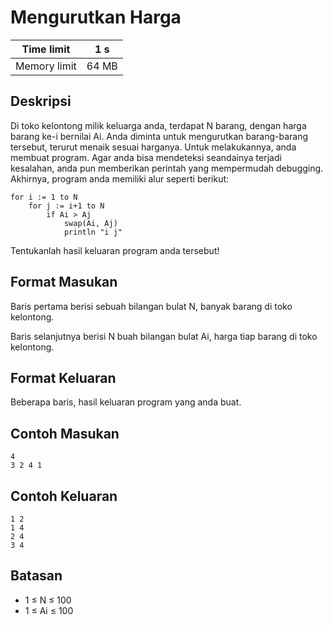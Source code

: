 # Mengurutkan Harga

| Time limit | 1 s |
| --- | --- |
| Memory limit | 64 MB |

## Deskripsi

Di toko kelontong milik keluarga anda, terdapat N barang, dengan harga barang ke-i bernilai Ai. Anda diminta untuk mengurutkan barang-barang tersebut, terurut menaik sesuai harganya. Untuk melakukannya, anda membuat program. Agar anda bisa mendeteksi seandainya terjadi kesalahan, anda pun memberikan perintah yang mempermudah debugging. Akhirnya, program anda memiliki alur seperti berikut:

    for i := 1 to N
        for j := i+1 to N
            if Ai > Aj
                swap(Ai, Aj)
                println "i j"

Tentukanlah hasil keluaran program anda tersebut!

## Format Masukan

Baris pertama berisi sebuah bilangan bulat N, banyak barang di toko kelontong.

Baris selanjutnya berisi N buah bilangan bulat Ai, harga tiap barang di toko kelontong.

## Format Keluaran

Beberapa baris, hasil keluaran program yang anda buat.

## Contoh Masukan

    4
    3 2 4 1

## Contoh Keluaran

    1 2
    1 4
    2 4
    3 4

## Batasan

- 1 ≤ N ≤ 100
- 1 ≤ Ai ≤ 100
